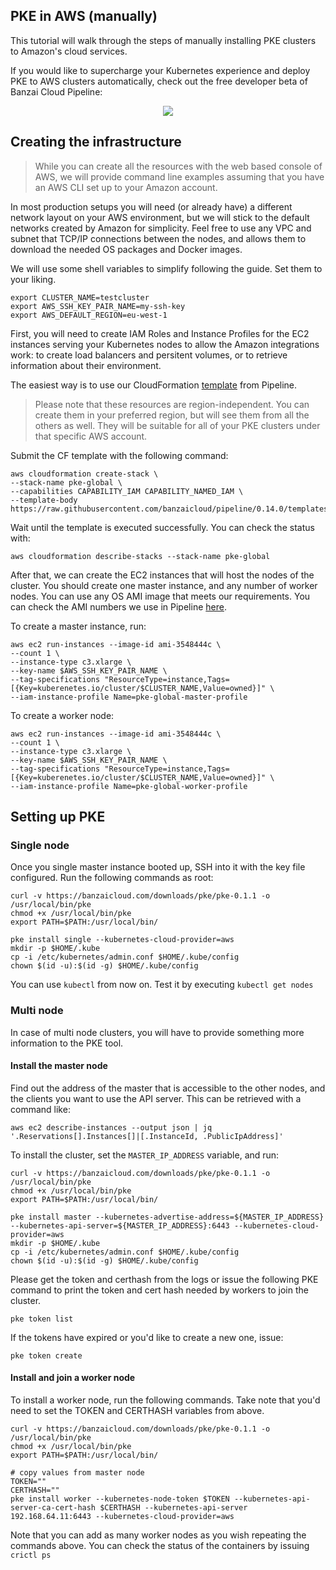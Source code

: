## PKE in AWS (manually)

This tutorial will walk through the steps of manually installing PKE clusters to Amazon's cloud services.

If you would like to supercharge your Kubernetes experience and deploy PKE to AWS clusters automatically, check out the free developer beta of Banzai Cloud Pipeline:
<p align="center">
  <a href="https://beta.banzaicloud.io">
  <img src="https://camo.githubusercontent.com/a487fb3128bcd1ef9fc1bf97ead8d6d6a442049a/68747470733a2f2f62616e7a6169636c6f75642e636f6d2f696d672f7472795f706970656c696e655f627574746f6e2e737667">
  </a>
</p>



## Creating the infrastructure

>While you can create all the resources with the web based console of AWS, we will provide command line examples assuming that you have an AWS CLI set up to your Amazon account.

In most production setups you will need (or already have) a different network layout on your AWS environment, but we will stick to the default networks created by Amazon for simplicity.
Feel free to use any VPC and subnet that TCP/IP connections between the nodes, and allows them to download the needed OS packages and Docker images.

We will use some shell variables to simplify following the guide. Set them to your liking.

```
export CLUSTER_NAME=testcluster
export AWS_SSH_KEY_PAIR_NAME=my-ssh-key
export AWS_DEFAULT_REGION=eu-west-1
```

First, you will need to create IAM Roles and Instance Profiles for the EC2 instances serving your Kubernetes nodes to allow the Amazon integrations work: to create load balancers and persitent volumes, or to retrieve information about their environment.

The easiest way is to use our CloudFormation [template](https://raw.githubusercontent.com/banzaicloud/pipeline/0.14.3/templates/pke/global.cf.yaml) from Pipeline.

>Please note that these resources are region-independent. You can create them in your preferred region, but will see them from all the others as well. They will be suitable for all of your PKE clusters under that specific AWS account.

Submit the CF template with the following command:

```
aws cloudformation create-stack \
--stack-name pke-global \
--capabilities CAPABILITY_IAM CAPABILITY_NAMED_IAM \
--template-body https://raw.githubusercontent.com/banzaicloud/pipeline/0.14.0/templates/pke/global.cf.yaml
```

Wait until the template is executed successfully. You can check the status with:

```
aws cloudformation describe-stacks --stack-name pke-global
```

After that, we can create the EC2 instances that will host the nodes of the cluster. You should create one master instance, and any number of worker nodes.
You can use any OS AMI image that meets our requirements. You can check the AMI numbers we use in Pipeline [here](https://github.com/banzaicloud/pipeline/blob/0.14.3/internal/providers/pke/pkeworkflow/create_cluster.go#L29).

To create a master instance, run:
```
aws ec2 run-instances --image-id ami-3548444c \
--count 1 \
--instance-type c3.xlarge \
--key-name $AWS_SSH_KEY_PAIR_NAME \
--tag-specifications "ResourceType=instance,Tags=[{Key=kuberenetes.io/cluster/$CLUSTER_NAME,Value=owned}]" \
--iam-instance-profile Name=pke-global-master-profile
```

To create a worker node:
```
aws ec2 run-instances --image-id ami-3548444c \
--count 1 \
--instance-type c3.xlarge \
--key-name $AWS_SSH_KEY_PAIR_NAME \
--tag-specifications "ResourceType=instance,Tags=[{Key=kuberenetes.io/cluster/$CLUSTER_NAME,Value=owned}]" \
--iam-instance-profile Name=pke-global-worker-profile
```

## Setting up PKE
### Single node

Once you single master instance booted up, SSH into it with the key file configured. Run the following commands as root:

```
curl -v https://banzaicloud.com/downloads/pke/pke-0.1.1 -o /usr/local/bin/pke
chmod +x /usr/local/bin/pke
export PATH=$PATH:/usr/local/bin/

pke install single --kubernetes-cloud-provider=aws
mkdir -p $HOME/.kube
cp -i /etc/kubernetes/admin.conf $HOME/.kube/config
chown $(id -u):$(id -g) $HOME/.kube/config
```

You can use `kubectl` from now on. Test it by executing `kubectl get nodes`

### Multi node

In case of multi node clusters, you will have to provide something more information to the PKE tool.

#### Install the master node

Find out the address of the master that is accessible to the other nodes, and the clients you want to use the API server. This can be retrieved with a command like:

```
aws ec2 describe-instances --output json | jq '.Reservations[].Instances[]|[.InstanceId, .PublicIpAddress]'
```

To install the cluster, set the `MASTER_IP_ADDRESS` variable, and run:

```
curl -v https://banzaicloud.com/downloads/pke/pke-0.1.1 -o /usr/local/bin/pke
chmod +x /usr/local/bin/pke
export PATH=$PATH:/usr/local/bin/

pke install master --kubernetes-advertise-address=${MASTER_IP_ADDRESS} --kubernetes-api-server=${MASTER_IP_ADDRESS}:6443 --kubernetes-cloud-provider=aws
mkdir -p $HOME/.kube
cp -i /etc/kubernetes/admin.conf $HOME/.kube/config
chown $(id -u):$(id -g) $HOME/.kube/config
```

Please get the token and certhash from the logs or issue the following PKE command to print the token and cert hash needed by workers to join the cluster.

```
pke token list
```

If the tokens have expired or you'd like to create a new one, issue:

```
pke token create
```

#### Install and join a worker node

To install a worker node, run the following commands. Take note that you'd need to set the TOKEN and CERTHASH variables from above.

```
curl -v https://banzaicloud.com/downloads/pke/pke-0.1.1 -o /usr/local/bin/pke
chmod +x /usr/local/bin/pke
export PATH=$PATH:/usr/local/bin/

# copy values from master node
TOKEN=""
CERTHASH=""
pke install worker --kubernetes-node-token $TOKEN --kubernetes-api-server-ca-cert-hash $CERTHASH --kubernetes-api-server 192.168.64.11:6443 --kubernetes-cloud-provider=aws
```

Note that you can add as many worker nodes as you wish repeating the commands above. You can check the status of the containers by issuing `crictl ps`
